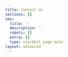```yaml
---
title: Contact Us
sections: []
seo:
  title: ''
  description: ''
  robots: []
  extra: []
  type: stackbit_page_meta
layout: advanced
---
```

